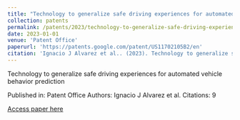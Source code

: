 ```yaml
---
title: "Technology to generalize safe driving experiences for automated vehicle behavior prediction"
collection: patents
permalink: /patents/2023/technology-to-generalize-safe-driving-experiences
date: 2023-01-01
venue: 'Patent Office'
paperurl: 'https://patents.google.com/patent/US11702105B2/en'
citation: 'Ignacio J Alvarez et al.. (2023). Technology to generalize safe driving experiences for automated vehicle behavior prediction. Patent Office.'
---
```


Technology to generalize safe driving experiences for automated vehicle behavior prediction

Published in: Patent Office
Authors: Ignacio J Alvarez et al.
Citations: 9

[Access paper here](https://patents.google.com/patent/US11702105B2/en)
